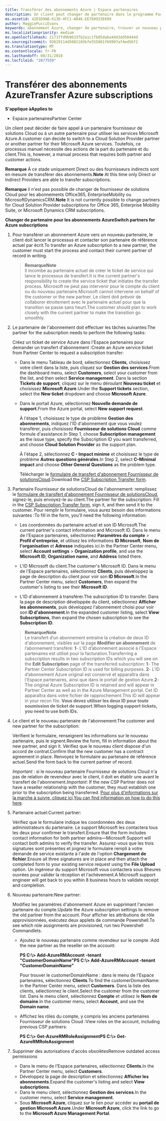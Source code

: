 ```yaml
---
title: Transférer des abonnements Azure | Espace partenaires
description: Un client peut changer de partenaire dans le programme Fournisseur de solutions&nbsp;Cloud pour utiliser les services Microsoft&nbsp;Azure. Toutefois, ce processus manuel nécessite des actions de la part du partenaire et du client.
ms.assetid: 42D1D9AB-613D-4FC1-A846-EE769923E699
author: MaggiePucciEvans
keywords: abonnement Azure, changer de partenaire, trouver un nouveau partenaire, autre partenaire
ms.localizationpriority: medium
ms.openlocfilehash: 21737fd9b9633fb2a1c1fb05daba4d43dd50444d
ms.sourcegitcommit: 92629114d5081103bfe555081f69997af4ed56f2
ms.translationtype: MT
ms.contentlocale: fr-FR
ms.lasthandoff: 08/31/2018
ms.locfileid: "2877559"
---
```

# <a name="transfer-azure-subscriptions"></a><span data-ttu-id="8b235-105">Transférer des abonnements Azure</span><span class="sxs-lookup"><span data-stu-id="8b235-105">Transfer Azure subscriptions</span></span> 

**<span data-ttu-id="8b235-106">S'applique à</span><span class="sxs-lookup"><span data-stu-id="8b235-106">Applies to</span></span>**

-  <span data-ttu-id="8b235-107">Espace partenaires</span><span class="sxs-lookup"><span data-stu-id="8b235-107">Partner Center</span></span>

<span data-ttu-id="8b235-108">Un client peut décider de faire appel à un partenaire fournisseur de solutions Cloud ou à un autre partenaire pour utiliser les services Microsoft Azure.</span><span class="sxs-lookup"><span data-stu-id="8b235-108">A customer can decide to switch to a Cloud Solution Provider partner or another partner for their Microsoft Azure services.</span></span> <span data-ttu-id="8b235-109">Toutefois, ce processus manuel nécessite des actions de la part du partenaire et du client.</span><span class="sxs-lookup"><span data-stu-id="8b235-109">This is, however, a manual process that requires both partner and customer actions.</span></span>

<span data-ttu-id="8b235-110">**Remarque**  À ce stade uniquement Direct ou des fournisseurs indirects sont en mesure de transférer des abonnements.</span><span class="sxs-lookup"><span data-stu-id="8b235-110">**Note**  At this time only Direct or Indirect Providers are able to transfer subscriptions.</span></span>

<span data-ttu-id="8b235-111">**Remarque** il n'est pas possible de changer de fournisseur de solutions Cloud pour les abonnements Office365, EnterpriseMobility ou MicrosoftDynamicsCRM.</span><span class="sxs-lookup"><span data-stu-id="8b235-111">**Note**  It is not currently possible to change partners for Cloud Solution Provider subscriptions for Office 365, Enterprise Mobility Suite, or Microsoft Dynamics CRM subscriptions.</span></span>



**<span data-ttu-id="8b235-112">Changer de partenaire pour les abonnements Azure</span><span class="sxs-lookup"><span data-stu-id="8b235-112">Switch partners for Azure subscriptions</span></span>**

1.  <span data-ttu-id="8b235-113">Pour transférer un abonnement Azure vers un nouveau partenaire, le client doit lancer le processus et contacter son partenaire de référence actuel par écrit.</span><span class="sxs-lookup"><span data-stu-id="8b235-113">To transfer an Azure subscription to a new partner, the customer must start the process and contact their current partner of record in writing.</span></span> 

    >**<span data-ttu-id="8b235-114">Remarque</span><span class="sxs-lookup"><span data-stu-id="8b235-114">Note</span></span>**<br> <span data-ttu-id="8b235-115">Il incombe au partenaire actuel de créer le ticket de service qui lance le processus de transfert.</span><span class="sxs-lookup"><span data-stu-id="8b235-115">It is the current partner's responsibility to create the service ticket that initiates the transfer process.</span></span> <span data-ttu-id="8b235-116">Microsoft ne peut pas intervenir pour le compte du client ou du nouveau partenaire.</span><span class="sxs-lookup"><span data-stu-id="8b235-116">Microsoft cannot intervene on behalf of the customer or the new partner.</span></span> <span data-ttu-id="8b235-117">Le client doit prévoir de collaborer étroitement avec le partenaire actuel pour que la transition se passe sans heurt.</span><span class="sxs-lookup"><span data-stu-id="8b235-117">The customer should plan to work closely with the current partner to make the transition go smoothly.</span></span>

2.  <span data-ttu-id="8b235-118">Le partenaire de l'abonnement doit effectuer les tâches suivantes:</span><span class="sxs-lookup"><span data-stu-id="8b235-118">The partner for the subscription needs to perform the following tasks:</span></span>

    <span data-ttu-id="8b235-119">Créez un ticket de service Azure dans l'Espace partenaires pour demander un transfert d'abonnement&nbsp;:</span><span class="sxs-lookup"><span data-stu-id="8b235-119">Create an Azure service ticket from Partner Center to request a subscription transfer:</span></span>

    -   <span data-ttu-id="8b235-120">Dans le menu Tableau de bord, sélectionnez **Clients**, choisissez votre client dans la liste, puis cliquez sur **Gestion des services**.</span><span class="sxs-lookup"><span data-stu-id="8b235-120">From the dashboard menu, select **Customers**, select your customer from the list, and then select **Service management**.</span></span> <span data-ttu-id="8b235-121">Dans la section **Tickets de support**, cliquez sur le menu déroulant **Nouveau ticket** et choisissez **Microsoft Azure**.</span><span class="sxs-lookup"><span data-stu-id="8b235-121">Under the **Support tickets** section, select the **New ticket** dropdown and choose **Microsoft Azure**.</span></span>

    -   <span data-ttu-id="8b235-122">Dans le portail Azure, sélectionnez **Nouvelle demande de support**.</span><span class="sxs-lookup"><span data-stu-id="8b235-122">From the Azure portal, select **New support request**.</span></span>

        <span data-ttu-id="8b235-123">À l'étape&nbsp;1, choisissez le type de problème **Gestion des abonnements**, indiquez l'ID d'abonnement que vous voulez transférer, puis choisissez **Fournisseur de solutions&nbsp;Cloud** comme formule d'assistance.</span><span class="sxs-lookup"><span data-stu-id="8b235-123">In Step 1, choose **Subscription management** as the issue type, specify the Subscription ID you want transferred, and choose **Cloud Solution Provider** as the support plan.</span></span>

        <span data-ttu-id="8b235-124">À l'étape 2, sélectionnez **C - Impact minime** et choisissez le type de problème **Autres questions générales**.</span><span class="sxs-lookup"><span data-stu-id="8b235-124">In Step 2, select **C–Minimal impact** and choose **Other General Questions** as the problem type.</span></span>

        <span data-ttu-id="8b235-125">Télécharger le [formulaire de transfert d'abonnement Fournisseur de solutionsCloud](https://assets.windowsphone.com/5222c408-e546-4e01-b72a-2ec7d4c43d57/CSP_Subscription_Transfer_Form_Azure_InvariantCulture_Default.zip).</span><span class="sxs-lookup"><span data-stu-id="8b235-125">Download the [CSP Subscription Transfer form](https://assets.windowsphone.com/5222c408-e546-4e01-b72a-2ec7d4c43d57/CSP_Subscription_Transfer_Form_Azure_InvariantCulture_Default.zip).</span></span>

3.  <span data-ttu-id="8b235-126">Partenaire Fournisseur de solutionsCloud de l'abonnement: remplissez le [formulaire de transfert d'abonnement Fournisseur de solutionsCloud](https://assets.windowsphone.com/5222c408-e546-4e01-b72a-2ec7d4c43d57/CSP_Subscription_Transfer_Form_Azure_InvariantCulture_Default.zip), signez-le, puis envoyez-le au client.</span><span class="sxs-lookup"><span data-stu-id="8b235-126">The partner for the subscription: Fill in the [CSP Subscription Transfer form](https://assets.windowsphone.com/5222c408-e546-4e01-b72a-2ec7d4c43d57/CSP_Subscription_Transfer_Form_Azure_InvariantCulture_Default.zip), sign it, and then send it to the customer.</span></span> <span data-ttu-id="8b235-127">Pour remplir le formulaire, vous aurez besoin des informations suivantes&nbsp;:</span><span class="sxs-lookup"><span data-stu-id="8b235-127">To fill in the form, you'll need the following information:</span></span>

    -   <span data-ttu-id="8b235-128">Les coordonnées du partenaire actuel et son ID Microsoft.</span><span class="sxs-lookup"><span data-stu-id="8b235-128">The current partner's contact information and Microsoft ID.</span></span> <span data-ttu-id="8b235-129">Dans le menu de l'Espace partenaires, sélectionnez **Paramètres du compte** &gt; **Profil d'entreprise**, et utilisez les informations **ID Microsoft**, **Nom de l'organisation** et **Adresse** indiquées ici.</span><span class="sxs-lookup"><span data-stu-id="8b235-129">In the Partner Center menu, select **Account settings** &gt; **Organization profile**, and use the **Microsoft ID**, **Organization name**, and **Address** listed there.</span></span>

    -   <span data-ttu-id="8b235-130">L'ID&nbsp;Microsoft du client.</span><span class="sxs-lookup"><span data-stu-id="8b235-130">The customer's Microsoft ID.</span></span> <span data-ttu-id="8b235-131">Dans le menu de l'Espace partenaires, sélectionnez **Clients**, puis développez la page de description du client pour voir son **ID&nbsp;Microsoft**.</span><span class="sxs-lookup"><span data-stu-id="8b235-131">In the Partner Center menu, select **Customers**, then expand the customer's listing to see their **Microsoft ID**.</span></span>

    -   <span data-ttu-id="8b235-132">L'ID d'abonnement à transférer.</span><span class="sxs-lookup"><span data-stu-id="8b235-132">The subscription ID to transfer.</span></span> <span data-ttu-id="8b235-133">Dans la page de description développée du client, sélectionnez **Afficher les abonnements**, puis développez l'abonnement choisi pour voir son **ID d'abonnement**.</span><span class="sxs-lookup"><span data-stu-id="8b235-133">In the expanded customer listing, select **View Subscriptions**, then expand the chosen subscription to see the **Subscription ID**.</span></span>

    >**<span data-ttu-id="8b235-134">Remarque</span><span class="sxs-lookup"><span data-stu-id="8b235-134">Note</span></span>**<br> <span data-ttu-id="8b235-135">Le transfert d’un abonnement entraîne la création de deux ID d'abonnement, visibles sur la page **Modifier un abonnement** de l’abonnement transféré: **1**- L’ID d’abonnement associé à l'Espace partenaires est utilisé pour la facturation.</span><span class="sxs-lookup"><span data-stu-id="8b235-135">Transferring a subscription results in two subscription IDs which you will see on the **Edit Subscription** page of the transferred subscription: **1**- The Partner Center Subscription ID is used for billing purposes.</span></span> 
    <span data-ttu-id="8b235-136">**2**- L'ID d’abonnement Azure original est conservé et apparaîtra dans l'Espace partenaires, ainsi que dans le portail de gestion Azure.</span><span class="sxs-lookup"><span data-stu-id="8b235-136">**2**-  The original Azure Subscription ID is retained and will appear in Partner Center as well as in the Azure Management portal.</span></span> <span data-ttu-id="8b235-137">Cet ID apparaîtra dans votre fichier de rapprochement.</span><span class="sxs-lookup"><span data-stu-id="8b235-137">This ID will appear in your recon file.</span></span>  **<span data-ttu-id="8b235-138">Vous devez utiliser les deux ID pour toute soumission de ticket de support.</span><span class="sxs-lookup"><span data-stu-id="8b235-138">When logging support tickets, you need to use both IDs.</span></span>**

4.  <span data-ttu-id="8b235-139">Le client et le nouveau partenaire de l'abonnement:</span><span class="sxs-lookup"><span data-stu-id="8b235-139">The customer and new partner for the subscription:</span></span>

    <span data-ttu-id="8b235-140">Vérifient le formulaire, renseignent les informations sur le nouveau partenaire, puis le signent.</span><span class="sxs-lookup"><span data-stu-id="8b235-140">Review the form, fill in information about the new partner, and sign it.</span></span> <span data-ttu-id="8b235-141">Vérifiez que le nouveau client dispose d'un accord de contrat.</span><span class="sxs-lookup"><span data-stu-id="8b235-141">Confirm that the new customer has a contract agreement in place.</span></span> <span data-ttu-id="8b235-142">Renvoyez le formulaire au partenaire de référence actuel.</span><span class="sxs-lookup"><span data-stu-id="8b235-142">Send the form back to the current partner of record.</span></span>

    <span data-ttu-id="8b235-143">*Important*&nbsp;: si le nouveau partenaire Fournisseur de solutions&nbsp;Cloud n'a pas de relation de revendeur avec le client, il doit en établir une avant le transfert de l'abonnement.</span><span class="sxs-lookup"><span data-stu-id="8b235-143">*Important*: If the new CSP Partner does not have a reseller relationship with the customer, they must establish one prior to the subscription being transferred.</span></span> <span data-ttu-id="8b235-144">[Pour plus d'informations sur la marche à suivre, cliquez ici](request-a-relationship-with-a-customer.md).</span><span class="sxs-lookup"><span data-stu-id="8b235-144">[You can find information on how to do this here](request-a-relationship-with-a-customer.md).</span></span>

5.  <span data-ttu-id="8b235-145">Partenaire actuel:</span><span class="sxs-lookup"><span data-stu-id="8b235-145">Current partner:</span></span>

    <span data-ttu-id="8b235-146">Vérifiez que le formulaire indique les coordonnées des deux administrateurs du partenaire. Le support Microsoft les contactera tous les deux pour confirmer le transfert.</span><span class="sxs-lookup"><span data-stu-id="8b235-146">Ensure that the form includes contact information for both partner admins—Microsoft Support will contact both admins to verify the transfer.</span></span> <span data-ttu-id="8b235-147">Assurez-vous que les trois signatures sont présentes et joignez le formulaire rempli à votre demande de service existante à l'aide de l'option **Chargement de fichier**.</span><span class="sxs-lookup"><span data-stu-id="8b235-147">Ensure all three signatures are in place and then attach the completed form to your existing service request using the **File Upload** option.</span></span> <span data-ttu-id="8b235-148">Un ingénieur du support Microsoft vous contactera sous 8heures ouvrées pour valider la réception et l'achèvement.</span><span class="sxs-lookup"><span data-stu-id="8b235-148">A Microsoft support engineer will get back to you within 8 business hours to validate receipt and completion.</span></span>

6.  <span data-ttu-id="8b235-149">Nouveau partenaire:</span><span class="sxs-lookup"><span data-stu-id="8b235-149">New partner:</span></span>

    <span data-ttu-id="8b235-150">Modifiez les paramètres d'abonnement Azure en supprimant l'ancien partenaire du compte.</span><span class="sxs-lookup"><span data-stu-id="8b235-150">Update the Azure subscription settings to remove the old partner from the account.</span></span> <span data-ttu-id="8b235-151">Pour afficher les attributions de rôle approvisionnées, exécutez deux applets de commande Powershell.</span><span class="sxs-lookup"><span data-stu-id="8b235-151">To see which role assignments are provisioned, run two Powershell Commandlets.</span></span>

    -   <span data-ttu-id="8b235-152">Ajoutez le nouveau partenaire comme revendeur sur le compte&nbsp;:</span><span class="sxs-lookup"><span data-stu-id="8b235-152">Add the new partner as the reseller on the account:</span></span>

        **<span data-ttu-id="8b235-153">PS C:\\&gt; Add-AzureRMAccount -tenant "CustomerDomainName"</span><span class="sxs-lookup"><span data-stu-id="8b235-153">PS C:\\&gt; Add-AzureRMAccount -tenant "CustomerDomainName"</span></span>**

        <span data-ttu-id="8b235-154">Pour trouver le customerDomainName&nbsp;: dans le menu de l'Espace partenaires, sélectionnez **Clients**.</span><span class="sxs-lookup"><span data-stu-id="8b235-154">To find the customerDomainName: in the Partner Center menu, select **Customers**.</span></span> <span data-ttu-id="8b235-155">Dans la liste des clients, sélectionnez le client.</span><span class="sxs-lookup"><span data-stu-id="8b235-155">Select the customer from the customer list.</span></span> <span data-ttu-id="8b235-156">Dans le menu client, sélectionnez **Compte** et utilisez le **Nom de domaine**.</span><span class="sxs-lookup"><span data-stu-id="8b235-156">In the customer menu, select **Account**, and use the **Domain name**.</span></span>

    -   <span data-ttu-id="8b235-157">Affichez les rôles du compte, y compris les anciens partenaires Fournisseur de solutions&nbsp;Cloud&nbsp;:</span><span class="sxs-lookup"><span data-stu-id="8b235-157">View roles on the account, including previous CSP partners:</span></span>

        **<span data-ttu-id="8b235-158">PS C:\\&gt; Get-AzureRMRoleAssignment</span><span class="sxs-lookup"><span data-stu-id="8b235-158">PS C:\\&gt; Get-AzureRMRoleAssignment</span></span>**

7. <span data-ttu-id="8b235-159">Supprimer des autorisations d'accès obsolètes</span><span class="sxs-lookup"><span data-stu-id="8b235-159">Remove outdated access permissions</span></span>

    -  <span data-ttu-id="8b235-160">Dans le menu de l'Espace partenaires, sélectionnez **Clients**.</span><span class="sxs-lookup"><span data-stu-id="8b235-160">In the Partner Center menu, select **Customers**.</span></span> 
    -  <span data-ttu-id="8b235-161">Développez la page de description et sélectionnez **Afficher les abonnements**.</span><span class="sxs-lookup"><span data-stu-id="8b235-161">Expand the customer's listing and select **View subscriptions**.</span></span> 
    -  <span data-ttu-id="8b235-162">Dans le menu client, sélectionnez **Gestion des services**.</span><span class="sxs-lookup"><span data-stu-id="8b235-162">In the customer menu, select **Service management**.</span></span> 
    -  <span data-ttu-id="8b235-163">Sous **Microsoft&nbsp;Azure**, cliquez sur le lien pour accéder au **portail de gestion Microsoft&nbsp;Azure**.</span><span class="sxs-lookup"><span data-stu-id="8b235-163">Under **Microsoft Azure**, click the link to go to the **Microsoft Azure Management Portal**.</span></span>

 

 



